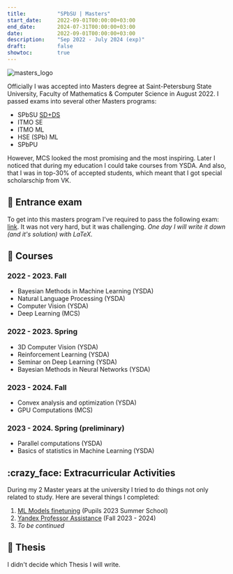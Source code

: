 ```yaml
---
title:          "SPbSU | Masters"
start_date:     2022-09-01T00:00:00+03:00
end_date:       2024-07-31T00:00:00+03:00
date:           2022-09-01T00:00:00+03:00
description:    "Sep 2022 - July 2024 (exp)"
draft:          false
showtoc:        true
---
```

![masters_logo](/images/education/mcs_logo.png#center)

Officially I was accepted into Masters degree at Saint-Petersburg State University, Faculty of Mathematics & Computer Science in August 2022. I passed exams into several other Masters programs:
* SPbSU [SD+DS](https://sdds.compscicenter.ru)
* ITMO SE
* ITMO ML
* HSE (SPb) ML
* SPbPU

However, MCS looked the most promising and the most inspiring. Later I noticed that during my education I could take courses from YSDA. And also, that I was in top-30% of accepted students, which meant that I got special scholarschip from VK.

## :memo: Entrance exam
To get into this masters program I've required to pass the following exam: [link](https://math-cs.spbu.ru/wp-content/uploads/2023/02/Variant-1.pdf). It was not very hard, but it was challenging. _One day I will write it down (and it's solution) with LaTeX._


## :exploding_head: Courses
### 2022 - 2023. Fall
* Bayesian Methods in Machine Learning (YSDA)
* Natural Language Processing (YSDA)
* Computer Vision (YSDA)
* Deep Learning (MCS)

### 2022 - 2023. Spring
* 3D Computer Vision (YSDA)
* Reinforcement Learning (YSDA)
* Seminar on Deep Learning (YSDA)
* Bayesian Methods in Neural Networks (YSDA)

### 2023 - 2024. Fall
* Convex analysis and optimization (YSDA)
* GPU Computations (MCS)

### 2023 - 2024. Spring (preliminary)
* Parallel computations (YSDA)
* Basics of statistics in Machine Learning (YSDA)

## :crazy_face: Extracurricular Activities
During my 2 Master years at the university I tried to do things not only related to study. Here are several things I completed:
1. [ML Models finetuning](https://joinmkn.ru/summer_school_2023) (Pupils 2023 Summer School)
2. [Yandex Professor Assistance](https://academy.yandex.ru/teaching-assistants#winners) (Fall 2023 - 2024)
3. _To be continued_

## :scroll: Thesis
I didn't decide which Thesis I will write.
